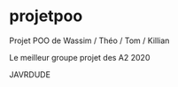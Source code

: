 # projetpoo
Projet POO de Wassim / Théo / Tom / Killian

Le meilleur groupe projet des A2 2020

JAVRDUDE
